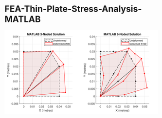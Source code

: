 # FEA-Thin-Plate-Stress-Analysis-MATLAB
<p align="center">
  <img src="MATLAB_Deformation.png" alt="graph" width="600"/>
</p>
